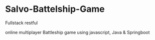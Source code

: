 # Salvo-Battelship-Game
Fullstack restful

online multiplayer Battleship game using javascript, Java & Springboot
